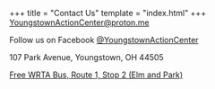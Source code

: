 +++
title = "Contact Us"
template = "index.html"
+++
[YoungstownActionCenter@proton.me](mailto:youngstownactioncenter@proton.me)

Follow us on Facebook [@YoungstownActionCenter](https://www.facebook.com/YoungstownActionCenter)

107 Park Avenue, Youngstown, OH 44505

[Free WRTA Bus, Route 1, Stop 2 (Elm and Park)](https://www.wrtaonline.com/schedules/route-1-elm/)
